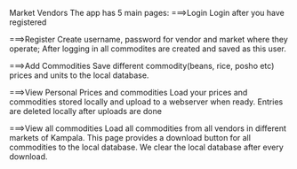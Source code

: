 Market Vendors
The app has 5 main pages:
===>Login
    Login after you have registered

===>Register
    Create username, password for vendor and market where they operate; After logging in all commodites are created and saved as this user.

===>Add Commodities
    Save different commodity(beans, rice, posho etc) prices and units to the local database. 

===>View Personal Prices and commodities
    Load your prices and commodities stored locally and upload to a webserver when ready. Entries are deleted locally after uploads are done
    
===>View all commodities
    Load all commodities from all vendors in different markets of Kampala. This page provides a download button for all commodities to the local database. We clear the local database after every download.
    